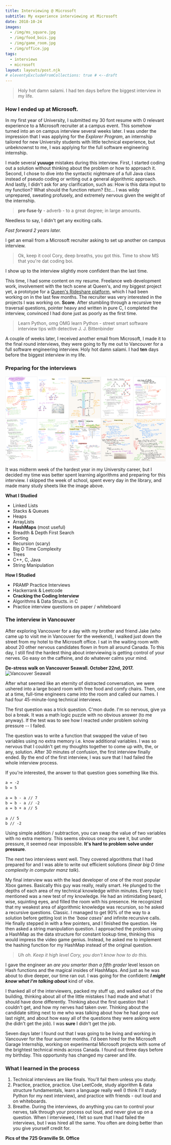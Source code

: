 ```yaml
---
title: Interviewing @ Microsoft
subtitle: My experience interviewing at Microsoft
date: 2018-10-24
images:
  - /img/ms_square.jpg
  - /img/food_bois.jpg
  - /img/game_room.jpg
  - /img/office.jpg
tags:
  - interviews
  - microsoft
layout: layouts/post.njk
# eleventyExcludeFromCollections: true # <--draft
---
```

>Holy hot damn salami. I had ten days before the biggest interview in my life.

### How I ended up at Microsoft.
In my first year of University, I submitted my 30 font resume with 0 relevant experience to a Microsoft recruiter at a campus event.  This somehow turned into an on campus interview several weeks later.  I was under the impression that I was applying for the *Explorer Program*, an internship tailored for new University students with little technical experience, but unbeknownst to me, I was applying for the full software engineering internship.  

I made several **yuuuge** mistakes during this interview.  First, I started coding out a solution without thinking about the problem or how to approach it.  Second, I chose to dive into the syntactic nightmare of a full Java class instead of pseudo coding or writing out a general algorithmic approach.  And lastly, I didn't ask for any clarification, such as: How is this data input to my function?  What should the function return? Etc...  I was wildy unprepared, sweating profusely, and extremely nervous given the weight of the internship.

> **pro·fuse·ly** - adverb - 
to a great degree; in large amounts.

Needless to say, I didn't get any exciting calls.

_Fast forward 2 years later._

I get an email from a Microsoft recruiter asking to set up another on campus interview.  

> Ok, keep it cool Cory, deep breaths, you got this.  Time to show MS that you're dat coding boi.

I show up to the interview slightly more confident than the last time.

This time, I had some content on my resume.  Freelance web development work, involvement with the tech scene at Queen's, and my biggest project yet, a prototype for a [Queen's Rideshare platform](/projects/qshare), which I had been working on in the last few months.  The recruiter was very interested in the projects I was working on.  **Score**.  After stumbling through a recursive tree traversal questions, pointer heavy and written in pure C, I completed the interview, convinced I had done just as poorly as the first time.  

> Learn Python, omg OMG learn Python - street smart software interview tips with detective J. J. Bittenbinder

A couple of weeks later, I received another email from Microsoft, I made it to the final round interviews, they were going to fly me out to Vancouver for a full software engineering interview.  Holy hot damn salami.  I had **ten** days before the biggest interview in my life.

### Preparing for the interviews
![Interview Prep](/img/MicrosoftPrep.png)

It was midterm week of the hardest year in my University career, but I decided my time was better spent learning algorithms and preparing for this interview. I skipped the week of school, spent every day in the library, and made many study sheets like the image above.

**What I Studied**
* Linked Lists
* Stacks & Queues
* Heaps
* ArrayLists
* **HashMaps** (most useful) 
* Breadth & Depth First Search
* Sorting
* Recursion (scary)
* Big O Time Complexity
* Trees
* C++, C, Java
* String Manipulation

**How I Studied**
* PRAMP Practice Interviews
* Hackerrank & Leetcode
* **Cracking the Coding Interview**
* Algorithms & Data Structs. in C
* Practice interview questions on paper / whiteboard

### The interview in Vancouver
After exploring Vancouver for a day with my brother and friend Jake (who came up to visit me in Vancouver for the weekend), I walked just down the street from my hotel to the Microsoft office.  I sat in the waiting room with about 20 other nervous candidates flown in from all around Canada.  To this day, I still find the hardest thing about interviewing is getting control of your nerves.  Go easy on the caffeine, and do whatever calms your mind.

**De-stress walk on Vancouver Seawall.  October 22nd, 2017.**
![Vancouver Seawall](/img/seawall.jpg)

After what seemed like an eternity of distracted conversation, we were ushered into a large board room with free food and comfy chairs.  Then, one at a time, full-time engineers came into the room and called our names.  I had four 45-minute-long technical interviews.

The first question was a trick question.  C'mon dude.  I'm so nervous, give ya boi a break. It was a math logic puzzle with no obvious answer (to me anyway).  If the test was to see how I reacted under problem solving pressure -- I failed.

The question was to write a function that swapped the value of two variables using no extra memory i.e. know additional variables.  I was so nervous that I couldn't get my thoughts together to come up with, the, or any, solution.  After 30 minutes of confusion, the first interview finally ended.  By the end of the first interview, I was sure that I had failed the whole interview process.

If you're interested, the answer to that question goes something like this.

```
a = -2
b = 5

a = b - a // 7
b = b - a // -2
a = b + a // 5

a // 5
b // -2
```

Using simple addition / subtraction, you can swap the value of two variables with no extra memory.  This seems obvious once you see it, but under pressure, it seemed near impossible.  **It's hard to problem solve under pressure**.

The next two interviews went well.  They covered algorithms that I had prepared for and I was able to write out efficient solutions (_linear big O time complexity in computer manz talk_).

My final interview was with the lead developer of one of the most popular Xbox games.  Basically this guy was really, really smart.  He plunged to the depths of each area of my technical knowledge within minutes.  Every topic I mentioned was a new test of my knowledge.  He had an intimidating beard, wise, squinting eyes, and filled the room with his presence.  He recognized that my weakest area of algorithmic knowledge was recursion, so he asked a recursive questions.  Classic.  I managed to get 90% of the way to a solution before getting lost in the _'base cases'_ and infinite recursive calls.  He finally stepped in with a few pointers, and I finished the question.  He then asked a string manipulation question.  I approached the problem using a HashMap as the data structure for constant lookup time, thinking this would impress the video game genius.  Instead, he asked me to implement the hashing function for my HashMap instead of the original question.  

> *Uh oh.  Keep it high level Cory, you don't know how to do this.*

I gave the engineer an _are you smarter than a fifth grader_ level lesson on Hash functions and the magical insides of HashMaps.  And just as he was about to dive deeper, our time ran out.  I was going for the confident: _**I might know what I'm talking about**_ kind of vibe.

I thanked all of the interviewers, packed my stuff up, and walked out of the building, thinking about all of the little mistakes I had made and what I should have done differently.  Thinking about the first question that I couldn't get, and how my nerves had taken over.  Thinking about the candidate  sitting next to me who was talking about how he had gone out last night, and about how easy all of the questions they were asking were (he didn't get the job).  I was **sure** I didn't get the job.

Seven days later I found out that I was going to be living and working in Vancouver for the four summer months.  I'd been hired for the Microsoft Garage Internship, working on experimental Microsoft projects with some of the brightest technical minds across Canada.  I found out three days before my birthday.  This opportunity has changed my career and life.

### What I learned in the process
1. Technical interviews are like finals.  You'll fail them unless you study.
2. Practice, practice, practice.  Use LeetCode, study algorithm & data structure fundamentals, learn a language really well (I think I'll study Python for my next interview), and practice with friends - out loud and on whiteboards.
3. Breathe.  During the interviews, do anything you can to control your nerves, talk through your process out loud, and never give up on a question.  When I interviewed, I felt so sure that I had failed the interviews, but I was hired all the same.  You often are doing better than you give yourself credit for.

**Pics of the 725 Granville St. Office**